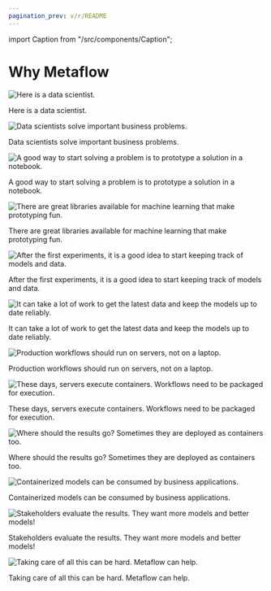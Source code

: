 ```yaml
---
pagination_prev: v/r/README
---
```


import Caption from "/src/components/Caption";

# Why Metaflow

![Here is a data scientist.](/assets/metaflow_docs-1.png)

<Caption>Here is a data scientist.</Caption>

![Data scientists solve important business problems.](/assets/metaflow_docs-2.png)

<Caption>Data scientists solve important business problems.</Caption>

![A good way to start solving a problem is to prototype a solution in a notebook.](/assets/metaflow_docs-3.png)

<Caption>A good way to start solving a problem is to prototype a solution in a notebook.</Caption>

![There are great libraries available for machine learning that make prototyping fun.](/assets/metaflow_docs-4.png)

<Caption>There are great libraries available for machine learning that make prototyping fun.</Caption>

![After the first experiments, it is a good idea to start keeping track of models and data.](/assets/metaflow_docs-5.png)

<Caption>After the first experiments, it is a good idea to start keeping track of models and data.</Caption>

![It can take a lot of work to get the latest data and keep the models up to date reliably.](/assets/metaflow_docs-6.png)

<Caption>It can take a lot of work to get the latest data and keep the models up to date reliably.</Caption>

![Production workflows should run on servers, not on a laptop.](/assets/metaflow_docs-7.png)

<Caption>Production workflows should run on servers, not on a laptop.</Caption>

![These days, servers execute containers. Workflows need to be packaged for execution.](/assets/metaflow_docs-8.png)

<Caption>These days, servers execute containers. Workflows need to be packaged for execution.</Caption>

![Where should the results go? Sometimes they are deployed as containers too.](/assets/metaflow_docs-9.png)

<Caption>Where should the results go? Sometimes they are deployed as containers too.</Caption>

![Containerized models can be consumed by business applications.](/assets/metaflow_docs-10.png)

<Caption>Containerized models can be consumed by business applications.</Caption>

![Stakeholders evaluate the results. They want more models and better models!](/assets/metaflow_docs-11.png)

<Caption>Stakeholders evaluate the results. They want more models and better models!</Caption>

![Taking care of all this can be hard. Metaflow can help.](/assets/metaflow_logo.png)

<Caption>Taking care of all this can be hard. Metaflow can help.</Caption>
